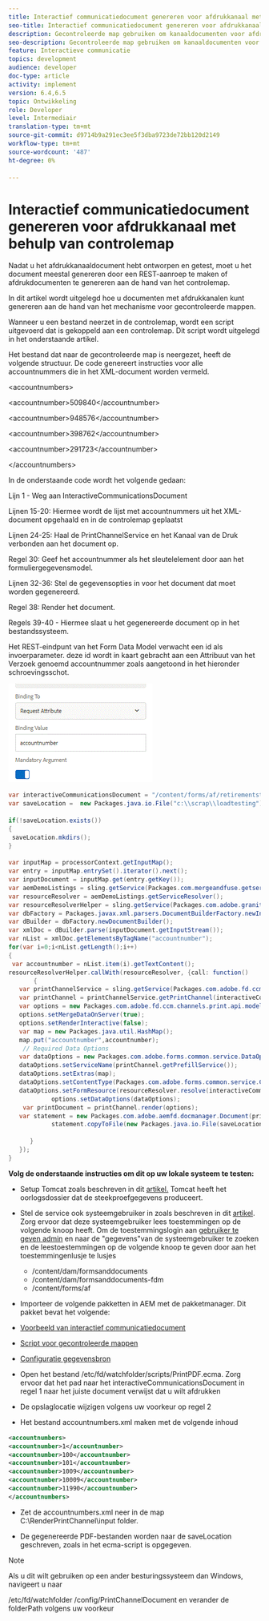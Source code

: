 ```yaml
---
title: Interactief communicatiedocument genereren voor afdrukkanaal met behulp van controlemap
seo-title: Interactief communicatiedocument genereren voor afdrukkanaal met behulp van controlemap
description: Gecontroleerde map gebruiken om kanaaldocumenten voor afdrukken te genereren
seo-description: Gecontroleerde map gebruiken om kanaaldocumenten voor afdrukken te genereren
feature: Interactieve communicatie
topics: development
audience: developer
doc-type: article
activity: implement
version: 6.4,6.5
topic: Ontwikkeling
role: Developer
level: Intermediair
translation-type: tm+mt
source-git-commit: d9714b9a291ec3ee5f3dba9723de72bb120d2149
workflow-type: tm+mt
source-wordcount: '487'
ht-degree: 0%

---
```



# Interactief communicatiedocument genereren voor afdrukkanaal met behulp van controlemap

Nadat u het afdrukkanaaldocument hebt ontworpen en getest, moet u het document meestal genereren door een REST-aanroep te maken of afdrukdocumenten te genereren aan de hand van het controlemap.

In dit artikel wordt uitgelegd hoe u documenten met afdrukkanalen kunt genereren aan de hand van het mechanisme voor gecontroleerde mappen.

Wanneer u een bestand neerzet in de controlemap, wordt een script uitgevoerd dat is gekoppeld aan een controlemap. Dit script wordt uitgelegd in het onderstaande artikel.

Het bestand dat naar de gecontroleerde map is neergezet, heeft de volgende structuur. De code genereert instructies voor alle accountnummers die in het XML-document worden vermeld.

&lt;accountnumbers>

&lt;accountnumber>509840&lt;/accountnumber>

&lt;accountnumber>948576&lt;/accountnumber>

&lt;accountnumber>398762&lt;/accountnumber>

&lt;accountnumber>291723&lt;/accountnumber>

&lt;/accountnumbers>

In de onderstaande code wordt het volgende gedaan:

Lijn 1 - Weg aan InteractiveCommunicationsDocument

Lijnen 15-20: Hiermee wordt de lijst met accountnummers uit het XML-document opgehaald en in de controlemap geplaatst

Lijnen 24-25: Haal de PrintChannelService en het Kanaal van de Druk verbonden aan het document op.

Regel 30: Geef het accountnummer als het sleutelelement door aan het formuliergegevensmodel.

Lijnen 32-36: Stel de gegevensopties in voor het document dat moet worden gegenereerd.

Regel 38: Render het document.

Regels 39-40 - Hiermee slaat u het gegenereerde document op in het bestandssysteem.

Het REST-eindpunt van het Form Data Model verwacht een id als invoerparameter. deze id wordt in kaart gebracht aan een Attribuut van het Verzoek genoemd accountnummer zoals aangetoond in het hieronder schroevingsschot.

![requestAttribute](assets/requestattributeprintchannel.gif)

```java
var interactiveCommunicationsDocument = "/content/forms/af/retirementstatementprint/channels/print/";
var saveLocation =  new Packages.java.io.File("c:\\scrap\\loadtesting");

if(!saveLocation.exists())
{
 saveLocation.mkdirs();
}

var inputMap = processorContext.getInputMap();
var entry = inputMap.entrySet().iterator().next();
var inputDocument = inputMap.get(entry.getKey());
var aemDemoListings = sling.getService(Packages.com.mergeandfuse.getserviceuserresolver.GetResolver);
var resourceResolver = aemDemoListings.getServiceResolver();
var resourceResolverHelper = sling.getService(Packages.com.adobe.granite.resourceresolverhelper.ResourceResolverHelper);
var dbFactory = Packages.javax.xml.parsers.DocumentBuilderFactory.newInstance();
var dBuilder = dbFactory.newDocumentBuilder();
var xmlDoc = dBuilder.parse(inputDocument.getInputStream());
var nList = xmlDoc.getElementsByTagName("accountnumber");
for(var i=0;i<nList.getLength();i++)
{
 var accountnumber = nList.item(i).getTextContent();
resourceResolverHelper.callWith(resourceResolver, {call: function()
       {
   var printChannelService = sling.getService(Packages.com.adobe.fd.ccm.channels.print.api.service.PrintChannelService);
   var printChannel = printChannelService.getPrintChannel(interactiveCommunicationsDocument);
   var options = new Packages.com.adobe.fd.ccm.channels.print.api.model.PrintChannelRenderOptions();
   options.setMergeDataOnServer(true);
   options.setRenderInteractive(false);
   var map = new Packages.java.util.HashMap();
   map.put("accountnumber",accountnumber);
    // Required Data Options
   var dataOptions = new Packages.com.adobe.forms.common.service.DataOptions(); 
   dataOptions.setServiceName(printChannel.getPrefillService()); 
   dataOptions.setExtras(map); 
   dataOptions.setContentType(Packages.com.adobe.forms.common.service.ContentType.JSON);
   dataOptions.setFormResource(resourceResolver.resolve(interactiveCommunicationsDocument));
            options.setDataOptions(dataOptions); 
    var printDocument = printChannel.render(options);
   var statement = new Packages.com.adobe.aemfd.docmanager.Document(printDocument.getInputStream());
            statement.copyToFile(new Packages.java.io.File(saveLocation+"\\"+accountnumber+".pdf"));

      }
   });
}
```


**Volg de onderstaande instructies om dit op uw lokale systeem te testen:**

* Setup Tomcat zoals beschreven in dit [artikel.](/help/forms/ic-print-channel-tutorial/set-up-tomcat.md) Tomcat heeft het oorlogsdossier dat de steekproefgegevens produceert.
* Stel de service ook systeemgebruiker in zoals beschreven in dit [artikel](/help/forms/adaptive-forms/service-user-tutorial-develop.md).
Zorg ervoor dat deze systeemgebruiker lees toestemmingen op de volgende knoop heeft. Om de toestemmingslogin aan [gebruiker te geven admin](https://localhost:4502/useradmin) en naar de &quot;gegevens&quot;van de systeemgebruiker te zoeken en de leestoestemmingen op de volgende knoop te geven door aan het toestemmingenlusje te lusjes
   * /content/dam/formsanddocuments
   * /content/dam/formsanddocuments-fdm
   * /content/forms/af
* Importeer de volgende pakketten in AEM met de pakketmanager. Dit pakket bevat het volgende:


* [Voorbeeld van interactief communicatiedocument](assets/retirementstatementprint.zip)
* [Script voor gecontroleerde mappen](assets/printchanneldocumentusingwatchedfolder.zip)
* [Configuratie gegevensbron](assets/datasource.zip)

* Open het bestand /etc/fd/watchfolder/scripts/PrintPDF.ecma. Zorg ervoor dat het pad naar het interactiveCommunicationsDocument in regel 1 naar het juiste document verwijst dat u wilt afdrukken

* De opslaglocatie wijzigen volgens uw voorkeur op regel 2

* Het bestand accountnumbers.xml maken met de volgende inhoud

```xml
<accountnumbers>
<accountnumber>1</accountnumber>
<accountnumber>100</accountnumber>
<accountnumber>101</accountnumber>
<accountnumber>1009</accountnumber>
<accountnumber>10009</accountnumber>
<accountnumber>11990</accountnumber>
</accountnumbers>
```


* Zet de accountnumbers.xml neer in de map C:\RenderPrintChannel\input folder.

* De gegenereerde PDF-bestanden worden naar de saveLocation geschreven, zoals in het ecma-script is opgegeven.

>[!NOTE]
>
>Als u dit wilt gebruiken op een ander besturingssysteem dan Windows, navigeert u naar
>
>/etc/fd/watchfolder /config/PrintChannelDocument en verander de folderPath volgens uw voorkeur

